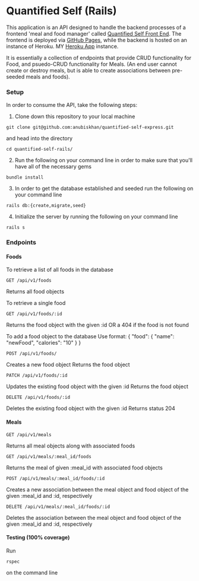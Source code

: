 # Quantified Self (Rails)
  This application is an API designed to handle the backend processes of a frontend 'meal and food manager' called [Quantified Self Front End](https://anubiskhan.github.io/quantified-self-fe-express/). The frontend is deployed via [GitHub Pages](https://anubiskhan.github.io/quantified-self-fe-express/), while the backend is hosted on an instance of Heroku. MY [Heroku App](https://radiant-scrubland-30997.herokuapp.com/) instance.

  It is essentially a collection of endpoints that provide CRUD functionality for Food, and psuedo-CRUD functionality for Meals. (An end user cannot create or destroy meals, but is able to create associations between pre-seeded meals and foods).

### Setup
In order to consume the API, take the following steps:
  1. Clone down this repository to your local machine
  ```
  git clone git@github.com:anubiskhan/quantified-self-express.git
  ```
  and head into the directory
  ```
  cd quantified-self-rails/
  ```
  2. Run the following on your command line in order to make sure that you'll have all of the necessary gems
  ```
  bundle install
  ```

  3. In order to get the database established and seeded run the following on your command line
  ```
  rails db:{create,migrate,seed}
  ```
  4. Initialize the server by running the following on your command line
  ```
  rails s
  ```

### Endpoints

#### Foods
To retrieve a list of all foods in the database
```
GET /api/v1/foods
```
Returns all food objects

To retrieve a single food
```
GET /api/v1/foods/:id
```
Returns the food object with the given :id OR a 404 if the food is not found

To add a food object to the database
Use format:
{
    "food": {
        "name": "newFood",
        "calories": "10"
    }
}
```
POST /api/v1/foods/
```
Creates a new food object
Returns the food object
```
PATCH /api/v1/foods/:id
```
Updates the existing food object with the given :id
Returns the food object
```
DELETE /api/v1/foods/:id
```
Deletes the existing food object with the given :id
Returns status 204

#### Meals
```
GET /api/v1/meals
```
Returns all meal objects along with associated foods
```
GET /api/v1/meals/:meal_id/foods
```
Returns the meal of given :meal_id with associated food objects
```
POST /api/v1/meals/:meal_id/foods/:id
```
Creates a new association between the meal object and food object of the given :meal_id and :id, respectively
```
DELETE /api/v1/meals/:meal_id/foods/:id
```
Deletes the association between the meal object and food object of the given :meal_id and :id, respectively

#### Testing (100% coverage)
Run
```
rspec
```
on the command line
